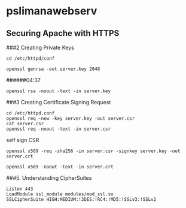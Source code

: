 # pslimanawebserv
## Securing Apache with HTTPS
###2 Creating Private Keys
```
cd /etc/httpd/conf
```
```
openssl genrsa -out server.key 2048
```
######04:37
```
openssl rsa -noout -text -in server.key
```


###3 Creating Certificate Signing Request
```
cd /etc/httpd.conf
openssl req -new -key server.key -out server.csr
cat server.csr
openssl req -noout -text -in server.csr
```

self sign CSR
```
openssl x509 -req -sha256 -in server.csr -signkey server.key -out server.crt
```
```
openssl x509 -noout -text -in server.crt
```

###5. Understanding CipherSuites
```
Listen 443
LoadModule ssl_module modules/mod_ssl.so
SSLCipherSuite HIGH:MEDIUM:!3DES:!RC4:!MD5:!SSLv3:!SSLv2
```
